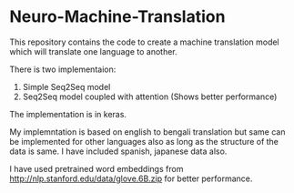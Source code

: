 # Neuro-Machine-Translation



This repository contains the code to create a machine translation model which will translate one language to another.

There is two implementaion:
1. Simple Seq2Seq model
2. Seq2Seq model coupled with attention (Shows better performance)

The implementation is in keras.

My implemntation is based on english to bengali translation but same can be implemented for other languages also as long as the structure of the data is same. I have included spanish, japanese data also. 

I have used pretrained word embeddings from http://nlp.stanford.edu/data/glove.6B.zip for better performance.
